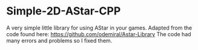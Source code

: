 # Simple-2D-AStar-CPP
A very simple little library for using AStar in your games. Adapted from the code found here: https://github.com/odemiral/Astar-Library
The code had many errors and problems so I fixed them.
